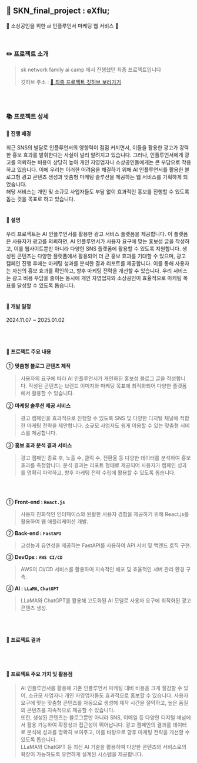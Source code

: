## 🌟 SKN_final_project : eXflu;
🌠 소상공인을 위한 ai 인플루언서 마케팅 웹 서비스 🌠

<br>

### ✏️ 프로젝트 소개
> sk network family ai camp 에서 진행했던 최종 프로젝트입니다
> 
> 깃허브 주소 : [📌 최종 프로젝트 깃허브 보러가기](https://github.com/SKNETWORKS-FAMILY-AICAMP/SKN03-FINAL-4Team)

<br><br>
### 📚 프로젝트 상세
#### 📌 진행 배경
최근 SNS의 발달로 인플루언서의 영향력이 점점 커지면서, 이들을 활용한 광고가 강력한 홍보 효과를 발휘한다는 사실이 널리 알려지고 있습니다. 그러나, 인플루언서에게 광고를 의뢰하는 비용이 상당히 높아 개인 자영업자나 소상공인들에게는 큰 부담으로 작용하고 있습니다. 이에 우리는 이러한 어려움을 해결하기 위해 AI 인플루언서를 활용한 블로그형 광고 콘텐츠 생성과 맞춤형 마케팅 솔루션을 제공하는 웹 서비스를 기획하게 되었습니다.<br>
해당 서비스는 개인 및 소규모 사업자들도 부담 없이 효과적인 홍보를 진행할 수 있도록 돕는 것을 목표로 하고 있습니다.
<br><br>

#### 📌 설명
우리 프로젝트는 AI 인플루언서를 활용한 광고 서비스 플랫폼을 제공합니다. 이 플랫폼은 사용자가 광고를 의뢰하면, AI 인플루언서가 사용자 요구에 맞는 홍보성 글을 작성하고, 이를 웹사이트뿐만 아니라 다양한 SNS 플랫폼에 활용할 수 있도록 지원합니다.
생성된 콘텐츠는 다양한 플랫폼에서 활용되어 더 큰 홍보 효과를 기대할 수 있으며, 광고 캠페인 진행 후에는 마케팅 성과를 분석한 결과 리포트를 제공합니다. 이를 통해 사용자는 자신의 홍보 효과를 확인하고, 향후 마케팅 전략을 개선할 수 있습니다.
우리 서비스는 광고 비용 부담을 줄이는 동시에 개인 자영업자와 소상공인이 효율적으로 마케팅 목표를 달성할 수 있도록 돕습니다.
<br><br>
#### 📌 개발 일정
2024.11.07 ~ 2025.01.02

<br><br>

#### 📌 프로젝트 주요 내용  

① **맞춤형 블로그 콘텐츠 제작**  
> 사용자의 요구에 따라 AI 인플루언서가 개인화된 홍보성 블로그 글을 작성합니다. 작성된 콘텐츠는 브랜드 이미지와 마케팅 목표에 최적화되어 다양한 플랫폼에서 활용할 수 있습니다.  

② **마케팅 솔루션 제공 서비스**  
> 광고 캠페인을 효과적으로 진행할 수 있도록 SNS 및 다양한 디지털 채널에 적합한 마케팅 전략을 제안합니다. 소규모 사업자도 쉽게 이용할 수 있는 맞춤형 서비스를 제공합니다.  

③ **홍보 효과 분석 결과 서비스**  
> 광고 캠페인 종료 후, 노출 수, 클릭 수, 전환율 등 다양한 데이터를 분석하여 홍보 효과를 측정합니다. 분석 결과는 리포트 형태로 제공되어 사용자가 캠페인 성과를 명확히 파악하고, 향후 마케팅 전략 수립에 활용할 수 있도록 돕습니다.

<br><br>

① **Front-end : `React.js`**  
> 사용자 친화적인 인터페이스와 원활한 사용자 경험을 제공하기 위해 React.js를 활용하여 웹 애플리케이션 개발.  

② **Back-end : `FastAPI`**  
> 고성능과 유연성을 제공하는 FastAPI를 사용하여 API 서버 및 백엔드 로직 구현.  

③ **DevOps : `AWS CI/CD`**  
> AWS의 CI/CD 서비스를 활용하여 지속적인 배포 및 효율적인 서버 관리 환경 구축.  

④ **AI : `LLaMA`, `ChatGPT`**  
> LLaMA와 ChatGPT를 활용해 고도화된 AI 모델로 사용자 요구에 최적화된 광고 콘텐츠 생성.  

<br><br>

#### 📁 프로젝트 결과


<br><br>

#### 🚀 프로젝트 주요 가치 및 활용점  

> AI 인플루언서를 활용해 기존 인플루언서 마케팅 대비 비용을 크게 절감할 수 있어, 소규모 사업자나 개인 자영업자들도 효과적으로 홍보할 수 있습니다. 사용자 요구에 맞는 맞춤형 콘텐츠를 자동으로 생성해 제작 시간을 절약하고, 높은 품질의 콘텐츠를 지속적으로 제공할 수 있습니다.  
> 또한, 생성된 콘텐츠는 블로그뿐만 아니라 SNS, 이메일 등 다양한 디지털 채널에서 활용 가능하여 확장성과 접근성이 뛰어납니다. 광고 캠페인의 결과를 데이터로 분석해 성과를 명확히 보여주고, 이를 바탕으로 향후 마케팅 전략을 개선할 수 있도록 돕습니다.  
> LLaMA와 ChatGPT 등 최신 AI 기술을 활용하여 다양한 콘텐츠와 서비스로의 확장이 가능하도록 유연하게 설계된 시스템을 제공합니다.  


